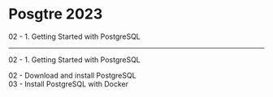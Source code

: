 # Posgtre 2023

02 - 1. Getting Started with PostgreSQL



---

02 - 1. Getting Started with PostgreSQL

02 - Download and install PostgreSQL  
03 - Install PostgreSQL with Docker  


